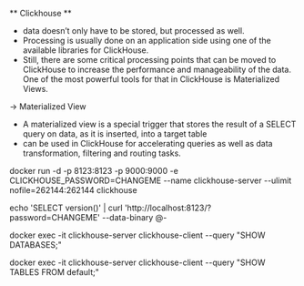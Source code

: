 ** Clickhouse **

 * data doesn’t only have to be stored, but processed as well. 
 * Processing is usually done on an application side using one of the available libraries for ClickHouse.
 * Still, there are some critical processing points that can be moved to ClickHouse to increase the performance and manageability of the data. One of the most powerful tools for that in ClickHouse is Materialized Views.

-> Materialized View 
 * A materialized view is a special trigger that stores the result of a SELECT query on data, as it is inserted, into a target table
 * can be used in ClickHouse for accelerating queries as well as data transformation, filtering and routing tasks.

 docker run -d -p 8123:8123 -p 9000:9000 -e CLICKHOUSE_PASSWORD=CHANGEME --name clickhouse-server --ulimit nofile=262144:262144 clickhouse

 echo 'SELECT version()' | curl 'http://localhost:8123/?password=CHANGEME' --data-binary @-

 docker exec -it clickhouse-server clickhouse-client --query "SHOW DATABASES;"

 docker exec -it clickhouse-server clickhouse-client --query "SHOW TABLES FROM default;"